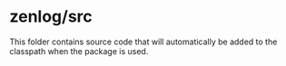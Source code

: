 # zenlog/src

This folder contains source code that will automatically be added to the classpath when
the package is used.
